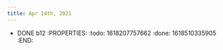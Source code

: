 ```yaml
---
title: Apr 14th, 2021
---
```


- DONE b12
:PROPERTIES:
:todo: 1618207757662
:done: 1618510335905
:END:
